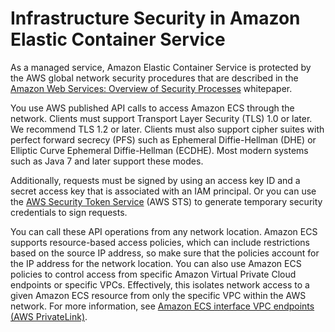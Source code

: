 # Infrastructure Security in Amazon Elastic Container Service<a name="infrastructure-security"></a>

As a managed service, Amazon Elastic Container Service is protected by the AWS global network security procedures that are described in the [Amazon Web Services: Overview of Security Processes](https://d0.awsstatic.com/whitepapers/Security/AWS_Security_Whitepaper.pdf) whitepaper\.

You use AWS published API calls to access Amazon ECS through the network\. Clients must support Transport Layer Security \(TLS\) 1\.0 or later\. We recommend TLS 1\.2 or later\. Clients must also support cipher suites with perfect forward secrecy \(PFS\) such as Ephemeral Diffie\-Hellman \(DHE\) or Elliptic Curve Ephemeral Diffie\-Hellman \(ECDHE\)\. Most modern systems such as Java 7 and later support these modes\.

Additionally, requests must be signed by using an access key ID and a secret access key that is associated with an IAM principal\. Or you can use the [AWS Security Token Service](https://docs.aws.amazon.com/STS/latest/APIReference/Welcome.html) \(AWS STS\) to generate temporary security credentials to sign requests\.

You can call these API operations from any network location\. Amazon ECS supports resource\-based access policies, which can include restrictions based on the source IP address, so make sure that the policies account for the IP address for the network location\. You can also use Amazon ECS policies to control access from specific Amazon Virtual Private Cloud endpoints or specific VPCs\. Effectively, this isolates network access to a given Amazon ECS resource from only the specific VPC within the AWS network\. For more information, see [Amazon ECS interface VPC endpoints \(AWS PrivateLink\)](vpc-endpoints.md)\.
